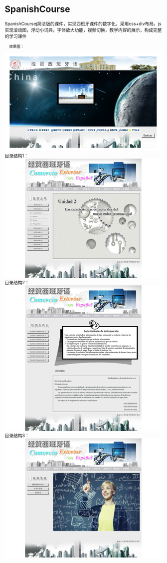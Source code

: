 SpanishCourse
=============

SpanishCoursej简洁版的课件，实现西班牙课件的数字化，采用css+div布局，js实现滚动图，浮动小词典，字体放大功能，视频切换，教学内容的展示，构成完整的学习课件

      效果图：
![Alt text](showimg/1.png "首页")   
      目录结构1：
![Alt text](showimg/2.png "1")
       目录结构2：
![Alt text](showimg/3.png "2")
       目录结构3：
![Alt text](showimg/4.png "3")

